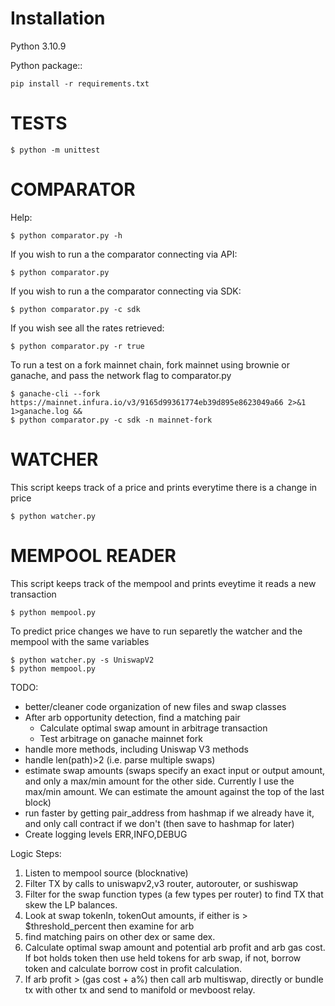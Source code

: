 Installation
========
Python 3.10.9

Python package::

    pip install -r requirements.txt


TESTS
========
    $ python -m unittest

COMPARATOR
========
Help:

    $ python comparator.py -h

If you wish to run a the comparator connecting via API:

    $ python comparator.py

If you wish to run a the comparator connecting via SDK:

    $ python comparator.py -c sdk

If you wish see all the rates retrieved:

    $ python comparator.py -r true

To run a test on a fork mainnet chain, fork mainnet using brownie or ganache, and pass the network flag to comparator.py

    $ ganache-cli --fork https://mainnet.infura.io/v3/9165d99361774eb39d895e8623049a66 2>&1 1>ganache.log &&
    $ python comparator.py -c sdk -n mainnet-fork


WATCHER
========
This script keeps track of a price and prints everytime there is a change in price

    $ python watcher.py


MEMPOOL READER
========
This script keeps track of the mempool and prints eveytime it reads a new transaction

    $ python mempool.py


To predict price changes we have to run separetly the watcher and the mempool with the same variables

    $ python watcher.py -s UniswapV2
    $ python mempool.py 


TODO:

- better/cleaner code organization of new files and swap classes
- After arb opportunity detection, find a matching pair
  - Calculate optimal swap amount in arbitrage transaction
  - Test arbitrage on ganache mainnet fork
- handle more methods, including Uniswap V3 methods
- handle len(path)>2 (i.e. parse multiple swaps)
- estimate swap amounts (swaps specify an exact input or output amount, and only a max/min amount for the other side. Currently I use the max/min amount.  We can estimate the amount against the top of the last block)
- run faster by getting pair_address from hashmap if we already have it, and only call contract if we don't (then save to hashmap for later)
- Create logging levels ERR,INFO,DEBUG


Logic Steps:

1. Listen to mempool source  (blocknative)
2. Filter TX by calls to uniswapv2,v3 router, autorouter, or sushiswap
3. Filter for the swap function types (a few types per router) to find TX that skew the LP balances.
4. Look at swap tokenIn, tokenOut amounts, if either is > $threshold_percent then examine for arb 
5. find matching pairs on other dex or same dex.
6. Calculate optimal swap amount and potential arb profit and arb gas cost.  If bot holds token then use held tokens for arb swap, if not, borrow token and calculate borrow cost in profit calculation.
7. If arb profit > (gas cost + a%) then call arb multiswap, directly or bundle tx with other tx and send to manifold or mevboost relay.
